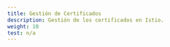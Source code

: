 ```yaml
---
title: Gestión de Certificados
description: Gestión de los certificados en Istio.
weight: 10
test: n/a
---
```

